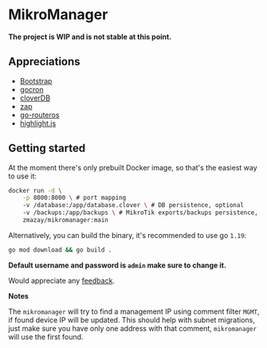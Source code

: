# MikroManager

**The project is WIP and is not stable at this point.**

## Appreciations

- [Bootstrap](https://getbootstrap.com/)
- [gocron](https://github.com/go-co-op/gocron)
- [cloverDB](https://github.com/ostafen/clover)
- [zap](https://github.com/uber-go/zap)
- [go-routeros](https://github.com/go-routeros/routeros/tree/v2)
- [highlight.js](https://highlightjs.org/)

## Getting started

At the moment there's only prebuilt Docker image, so that's the easiest way to use it:

```bash
docker run -d \
    -p 8000:8000 \ # port mapping
    -v /database:/app/database.clover \ # DB persistence, optional
    -v /backups:/app/backups \ # MikroTik exports/backups persistence, optional
    zmazay/mikromanager:main
```

Alternatively, you can build the binary, it's recommended to use go `1.19`:

```bash
go mod download && go build .
```

**Default username and password is `admin` make sure to change it.**

Would appreciate any [feedback](https://github.com/mazay/mikromanager/issues/new).

**Notes**

The `mikromanager` will try to find a management IP using comment filter `MGMT`, if found device IP will be updated. This should help with subnet migrations, just make sure you have only one address with that comment, `mikromanager` will use the first found.
